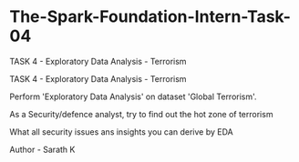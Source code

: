 # The-Spark-Foundation-Intern-Task-04
TASK 4 - Exploratory Data Analysis - Terrorism

TASK 4 - Exploratory Data Analysis - Terrorism

Perform 'Exploratory Data Analysis' on dataset 'Global Terrorism'.

As a Security/defence analyst, try to find out the hot zone of terrorism

What all security issues ans insights you can derive by EDA

Author - Sarath K
